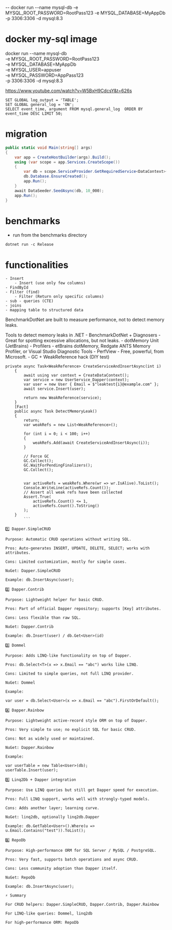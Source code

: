 -- docker run --name mysql-db -e MYSQL_ROOT_PASSWORD=RootPass123 -e MYSQL_DATABASE=MyAppDb -p 3306:3306 -d mysql:8.3

# docker my-sql image
docker run --name mysql-db \
-e MYSQL_ROOT_PASSWORD=RootPass123 \
-e MYSQL_DATABASE=MyAppDb \
-e MYSQL_USER=appuser \
-e MYSQL_PASSWORD=AppPass123 \
-p 3306:3306 -d mysql:8.3

https://www.youtube.com/watch?v=W5BxH9CdcsY&t=626s

```aiignore sql history
SET GLOBAL log_output = 'TABLE'; 
SET GLOBAL general_log = 'ON';
SELECT event_time, argument FROM mysql.general_log  ORDER BY event_time DESC LIMIT 50;

```

# migration
```C#
public static void Main(string[] args)
{
    var app = CreateHostBuilder(args).Build();
    using (var scope = app.Services.CreateScope())
    {
        var db = scope.ServiceProvider.GetRequiredService<DataContext>();
        db.Database.EnsureCreated();
        app.Run();
    } 
    await DataSeeder.SeedAsync(db, 10_000);
    app.Run();
}
```

# benchmarks
 - run from the benchmarks directory
```aiignore
dotnet run -c Release
```

# functionalities 
    - Insert
        - Insert (use only few columns)
    - FindById
    - Filter (find)
        - Filter (Return only specific columns)
    - sub - queries (CTE)
    - joins
    - mapping table to structured data

BenchmarkDotNet are built to measure performance, not to detect memory leaks.

Tools to detect memory leaks in .NET
    - BenchmarkDotNet + Diagnosers
        - Great for spotting excessive allocations, but not leaks.
    - dotMemory Unit (JetBrains)
    - Profilers - etBrains dotMemory, Redgate ANTS Memory Profiler, or Visual Studio Diagnostic Tools
    - PerfView
        - Free, powerful, from Microsoft.
    - GC + WeakReference hack (DIY test)
        
```
private async Task<WeakReference> CreateServiceAndInsertAsync(int i)
    {
        await using var context = CreateDataContext();
        var service = new UserService_Dapper(context);
        var user = new User { Email = $"leaktest{i}@example.com" };
        await service.Insert(user);

        return new WeakReference(service);
    }
    [Fact]
    public async Task DetectMemoryLeak()
    {
        return;
        var weakRefs = new List<WeakReference>();

        for (int i = 0; i < 100; i++)
        {
            weakRefs.Add(await CreateServiceAndInsertAsync(i));
        }

        // Force GC
        GC.Collect();
        GC.WaitForPendingFinalizers();
        GC.Collect();


        var activeRefs = weakRefs.Where(wr => wr.IsAlive).ToList();
        Console.WriteLine(activeRefs.Count());
        // Assert all weak refs have been collected
        Assert.True(
            activeRefs.Count() <= 1,
            activeRefs.Count().ToString()
        );
    }
        ```

1️⃣ Dapper.SimpleCRUD

Purpose: Automatic CRUD operations without writing SQL.

Pros: Auto-generates INSERT, UPDATE, DELETE, SELECT; works with attributes.

Cons: Limited customization, mostly for simple cases.

NuGet: Dapper.SimpleCRUD

Example: db.InsertAsync(user);

2️⃣ Dapper.Contrib

Purpose: Lightweight helper for basic CRUD.

Pros: Part of official Dapper repository; supports [Key] attributes.

Cons: Less flexible than raw SQL.

NuGet: Dapper.Contrib

Example: db.Insert(user) / db.Get<User>(id)

3️⃣ Dommel

Purpose: Adds LINQ-like functionality on top of Dapper.

Pros: db.Select<T>(x => x.Email == "abc") works like LINQ.

Cons: Limited to simple queries, not full LINQ provider.

NuGet: Dommel

Example:

var user = db.Select<User>(x => x.Email == "abc").FirstOrDefault();

4️⃣ Dapper.Rainbow

Purpose: Lightweight active-record style ORM on top of Dapper.

Pros: Very simple to use; no explicit SQL for basic CRUD.

Cons: Not as widely used or maintained.

NuGet: Dapper.Rainbow

Example:

var userTable = new Table<User>(db);
userTable.Insert(user);

5️⃣ Linq2Db + Dapper integration

Purpose: Use LINQ queries but still get Dapper speed for execution.

Pros: Full LINQ support, works well with strongly-typed models.

Cons: Adds another layer; learning curve.

NuGet: linq2db, optionally linq2db.Dapper

Example: db.GetTable<User>().Where(u => u.Email.Contains("test")).ToList();

6️⃣ RepoDb

Purpose: High-performance ORM for SQL Server / MySQL / PostgreSQL.

Pros: Very fast, supports batch operations and async CRUD.

Cons: Less community adoption than Dapper itself.

NuGet: RepoDb

Example: db.InsertAsync(user);

⚡ Summary

For CRUD helpers: Dapper.SimpleCRUD, Dapper.Contrib, Dapper.Rainbow

For LINQ-like queries: Dommel, linq2db

For high-performance ORM: RepoDb